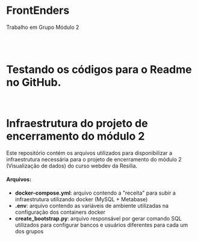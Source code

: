 # **FrontEnders** <br>
Trabalho em Grupo Módulo 2



<br>
<br>

# Testando os códigos para o Readme no GitHub.
<br>

# Infraestrutura do projeto de encerramento do módulo 2
Este repositório contém os arquivos utilizados para disponibilizar a infraestrutura necessária para o projeto de encerramento do módulo 2 (Visualização de dados) do curso
webdev da Resilia.

#### Arquivos:
* **docker-compose.yml**: arquivo contendo a "receita" para subir a infraestrutura utilizando docker (MySQL + Metabase)
* **.env**: arquivo contendo as variáveis de ambiente utilizadas na configuração dos containers docker
* **create_bootstrap.py**: arquivo responsável por gerar comando SQL utilizados para configurar bancos e usuários diferentes para cada um dos grupos
